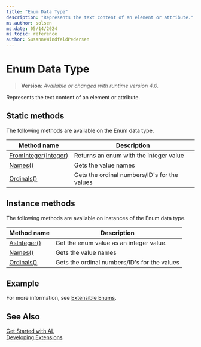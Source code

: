 ```yaml
---
title: "Enum Data Type"
description: "Represents the text content of an element or attribute."
ms.author: solsen
ms.date: 05/14/2024
ms.topic: reference
author: SusanneWindfeldPedersen
---
```

[//]: # (START>DO_NOT_EDIT)
[//]: # (IMPORTANT:Do not edit any of the content between here and the END>DO_NOT_EDIT.)
[//]: # (Any modifications should be made in the .xml files in the ModernDev repo.)
# Enum Data Type
> **Version**: _Available or changed with runtime version 4.0._

Represents the text content of an element or attribute.


## Static methods
The following methods are available on the Enum data type.


|Method name|Description|
|-----------|-----------|
|[FromInteger(Integer)](enum-frominteger-method.md)|Returns an enum with the integer value|
|[Names()](enum-names--method.md)|Gets the value names|
|[Ordinals()](enum-ordinals--method.md)|Gets the ordinal numbers/ID's for the values|

## Instance methods
The following methods are available on instances of the Enum data type.

|Method name|Description|
|-----------|-----------|
|[AsInteger()](enum-asinteger-method.md)|Get the enum value as an integer value.|
|[Names()](enum-names--method.md)|Gets the value names|
|[Ordinals()](enum-ordinals--method.md)|Gets the ordinal numbers/ID's for the values|

[//]: # (IMPORTANT: END>DO_NOT_EDIT)

## Example

For more information, see [Extensible Enums](../../devenv-extensible-enums.md).

## See Also  
[Get Started with AL](../../devenv-get-started.md)  
[Developing Extensions](../../devenv-dev-overview.md)  